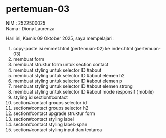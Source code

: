 # pertemuan-03

NIM : 2522500025<br>
Nama : Diony Laurenza<br>

Hari ini, Kamis 09 Oktober 2025, saya mempelajari:
<ol>
  <li>copy-paste isi emmet.html (pertemuan-02) ke index.html (pertemuan-03)</li>
  <li>membuat form</li>
  <li>membuat struktur form untuk section contact</li>
  <li>membuat styling untuk selector ID #about</li>
  <li>membuat styling untuk selector ID #about elemen h2</li>
  <li>membuat styling untuk selector ID #about elemen p</li>
  <li>membuat styling untuk selector ID #about elemen strong</li>
  <li>membuat styling untuk selector ID #about mode responsif (mobile)</li>
  <li>styling id section#contact</li>
  <li>section#contact groups selector id</li>
  <li>section#contact groups selector h2</li>
  <li>section#contact upgrade struktur form</li>
  <li>section#contact styling label</li>
  <li>section#contact styling label>span</li>
  <li>section#contact styling input dan textarea</li>
</ol>